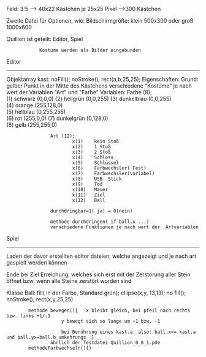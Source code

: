 Feld: 	3:5 	--> 40x22 Kästchen je 25x25 Pixel
		-->300 Kästchen

Zweite Datei für Optionen, wie:	Bildschirmgröße: klein 500x300 oder groß 1000x600

Quillion ist geteilt:			Editor, Spiel

				Kostüme werden als Bilder eingebunden

Editor
_____________________________________________________________

Objektarray kast:	noFill();
		noStroke();
		rect(a,b,25,25);
			Eigenschaften:
				Grund: gelber Punkt in der Mitte des Kästchens
				verschiedene "Kostüme" je nach wert der Variablen "Art" und "Farbe"
			Variablen:  	Farbe (8); 	
							(1)	schwarz 		(0,0,0)
							(2)	hellgrün 		(0,0,255)
							(3)	dunkelblau 	(0,0,255)							
							(4)	orange 		(255,128,0)							
							(5)	hellblau 		(0,255,255)							
							(6)	rot 		(255,0,0)
							(7)	dunkelgrün 	(0,128,0)							
							(8)	gelb 		(255,255,0)
																				

					Art (12);		
							x(1)	kein Stoß
							x(2)	1 Stoß
							x(3)	2 Stoß
							x(4)	Schloss
							x(5)	Schlüssel
							x(6)	Farbwechsler( Fest)
							x(7)	Farbwechsler(variabel)
							x(8)	USB- Stick
							x(9)	Tod
							x(10)	Mauer
							x(11)	Ziel
							x(12)	Ball
					 
					durchdringbar=1( ja) = 0(nein)
	
					methode durchdringen( if ball.x ...)
					verschiedene Funktionen je nach wert der  Artvariablen

Spiel
____________________________________________________________

Laden der davor erstellten editor dateien, welche angezeigt und je nach art gespielt werden können

Ende bei Ziel Erreichung, welches sich erst mit der Zerstörung aller Stein öffnet bzw. wenn alle Steine zerstört worden sind

Klasse Ball:	fill( in der Farbe, Standard grün);
		ellipse(x,y, 13,13);
		no fill();
		noStroke();
		rect(x,y,25,25)

			methode bewegen(){   x bleibt gleich, bei pfeil nach rechts bzw. links +1/-1
					    y bewegt sich so lange um +1 bzw. -1
	
						bei Berührung eines kast.a, also: ball.x>= kast.a und ball.y>=ball.b umkehrungs  }
					ähnlich der Testdatei Quillion_0_0_1.pde
			methodeFarbwechseln(){}
